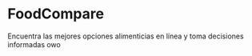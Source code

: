 # FoodCompare
Encuentra las mejores opciones alimenticias en línea y toma decisiones informadas owo

